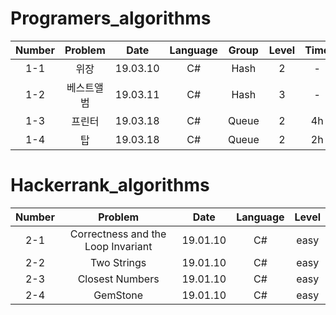# Programers_algorithms

| Number | Problem | Date | Language | Group | Level | Time |
|:------:|:------:|:------:|:------:|:------:|:------:|:------:| 
|  1-1  |  위장           |19.03.10|  C#  |Hash| 2 | - |
|  1-2  |  베스트앨범     |19.03.11|  C#  |Hash| 3 | - |
|  1-3  |  프린터     |19.03.18|  C#  |Queue| 2 | 4h |
|  1-4  |  탑     |19.03.18|  C#  |Queue| 2 | 2h |


# Hackerrank_algorithms

| Number | Problem | Date | Language | Level |
|:------:|:------:|:------:|:------:|:------:|
|  2-1  | Correctness and the Loop Invariant|19.01.10|  C#  | easy |
|  2-2  | Two Strings|19.01.10|  C#  | easy |
|  2-3  | Closest Numbers|19.01.10|  C#  | easy |
|  2-4  | GemStone|19.01.10|  C#  | easy |
